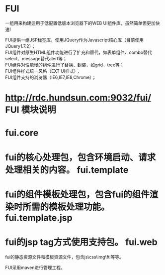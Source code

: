 FUI
===

一组用来构建适用于低配置低版本浏览器下的WEB UI组件库，虽然简单但更加快速!<br>

  FUI提供一组JSP标签库，使用JQuery作为Javascript核心库（目前使用JQuery1.7.2）；<br>
  FUI组件对原生HTML组件功能进行了扩充和替代，如表单组件、combo替代select、message替代alert等；<br>
  FUI组件对性能慢的组件进行了替换、封装，如grid，tree等；<br>
  FUI组件样式统一风格（EXT UI样式）；<br>
  FUI组件支持的浏览器（IE6,IE7,IE8,Chrome）；<br>

http://rdc.hundsun.com:9032/fui/
FUI 模块说明
=
fui.core
=
fui的核心处理包，包含环境启动、请求处理相关的内容。
fui.template
=
fui的组件模板处理包，包含fui的组件渲染时所需的模板处理功能。
fui.template.jsp
=
fui的jsp tag方式使用支持包。
fui.web
=
fui的静态资源文件和模板资源文件，包含js\css\img\ftl等等。

FUI采用maven进行管理工程。

